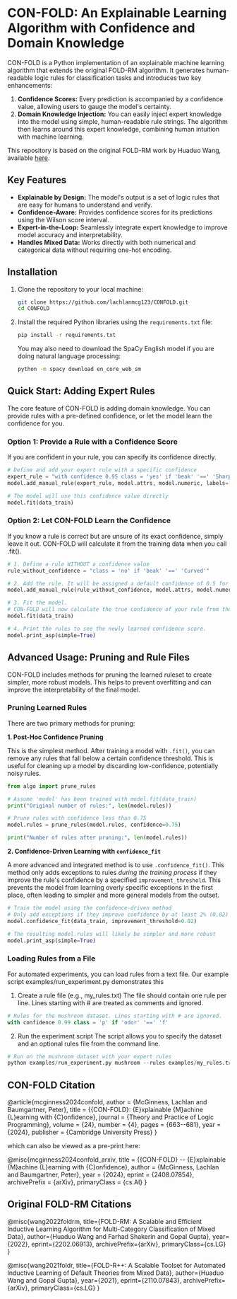 # CON-FOLD: An Explainable Learning Algorithm with Confidence and Domain Knowledge
CON-FOLD is a Python implementation of an explainable machine learning algorithm that extends the original FOLD-RM algorithm. It generates human-readable logic rules for classification tasks and introduces two key enhancements:

1.  **Confidence Scores:** Every prediction is accompanied by a confidence value, allowing users to gauge the model's certainty.
2.  **Domain Knowledge Injection:** You can easily inject expert knowledge into the model using simple, human-readable rule strings. The algorithm then learns around this expert knowledge, combining human intuition with machine learning.

This repository is based on the original FOLD-RM work by Huaduo Wang, available [here](https://github.com/hwd404/FOLD-RM).

## Key Features

*   **Explainable by Design:** The model's output is a set of logic rules that are easy for humans to understand and verify.
*   **Confidence-Aware:** Provides confidence scores for its predictions using the Wilson score interval.
*   **Expert-in-the-Loop:** Seamlessly integrate expert knowledge to improve model accuracy and interpretability.
*   **Handles Mixed Data:** Works directly with both numerical and categorical data without requiring one-hot encoding.

## Installation

1.  Clone the repository to your local machine:
    ```bash
    git clone https://github.com/lachlanmcg123/CONFOLD.git
    cd CONFOLD
    ```

2.  Install the required Python libraries using the `requirements.txt` file:
    ```bash
    pip install -r requirements.txt
    ```    
    You may also need to download the SpaCy English model if you are doing natural language processing:
    ```bash
    python -m spacy download en_core_web_sm
    ```

## Quick Start: Adding Expert Rules

The core feature of CON-FOLD is adding domain knowledge. You can provide rules with a pre-defined confidence, or let the model learn the confidence for you.

### Option 1: Provide a Rule with a Confidence Score

If you are confident in your rule, you can specify its confidence directly.

```python
# Define and add your expert rule with a specific confidence
expert_rule = "with confidence 0.95 class = 'yes' if 'beak' '==' 'Sharp' except if 'wingspan' '<=' '25'"
model.add_manual_rule(expert_rule, model.attrs, model.numeric, labels=['yes', 'no'])

# The model will use this confidence value directly
model.fit(data_train)
```

### Option 2: Let CON-FOLD Learn the Confidence
If you know a rule is correct but are unsure of its exact confidence, simply leave it out. CON-FOLD will calculate it from the training data when you call .fit().
```python
# 1. Define a rule WITHOUT a confidence value
rule_without_confidence = "class = 'no' if 'beak' '==' 'Curved'"

# 2. Add the rule. It will be assigned a default confidence of 0.5 for now.
model.add_manual_rule(rule_without_confidence, model.attrs, model.numeric, labels=['yes', 'no'])

# 3. Fit the model. 
# CON-FOLD will now calculate the true confidence of your rule from the data.
model.fit(data_train)

# 4. Print the rules to see the newly learned confidence score.
model.print_asp(simple=True)
```

## Advanced Usage: Pruning and Rule Files

CON-FOLD includes methods for pruning the learned ruleset to create simpler, more robust models. This helps to prevent overfitting and can improve the interpretability of the final model.

### Pruning Learned Rules

There are two primary methods for pruning:

**1. Post-Hoc Confidence Pruning**

This is the simplest method. After training a model with `.fit()`, you can remove any rules that fall below a certain confidence threshold. This is useful for cleaning up a model by discarding low-confidence, potentially noisy rules.

```python
from algo import prune_rules

# Assume 'model' has been trained with model.fit(data_train)
print("Original number of rules:", len(model.rules))

# Prune rules with confidence less than 0.75
model.rules = prune_rules(model.rules, confidence=0.75)

print("Number of rules after pruning:", len(model.rules))
```

**2. Confidence-Driven Learning with `confidence_fit`**

A more advanced and integrated method is to use `.confidence_fit()`. This method only adds exceptions to rules *during the training process* if they improve the rule's confidence by a specified `improvement_threshold`. This prevents the model from learning overly specific exceptions in the first place, often leading to simpler and more general models from the outset.

```python
# Train the model using the confidence-driven method
# Only add exceptions if they improve confidence by at least 2% (0.02)
model.confidence_fit(data_train, improvement_threshold=0.02)

# The resulting model.rules will likely be simpler and more robust
model.print_asp(simple=True)
```

### Loading Rules from a File
For automated experiments, you can load rules from a text file. Our example script examples/run_experiment.py demonstrates this

1. Create a rule file (e.g., my_rules.txt)
The file should contain one rule per line. Lines starting with # are treated as comments and ignored.

```python
# Rules for the mushroom dataset. Lines starting with # are ignored.
with confidence 0.99 class = 'p' if 'odor' '==' 'f'
```

2. Run the experiment script
The script allows you to specify the dataset and an optional rules file from the command line.


```python
# Run on the mushroom dataset with your expert rules
python examples/run_experiment.py mushroom --rules examples/my_rules.txt
```

## CON-FOLD Citation

@article{mcginness2024confold,
  author    = {McGinness, Lachlan and Baumgartner, Peter},
  title     = {{CON-FOLD}: {E}xplainable {M}achine {L}earning with {C}onfidence},
  journal   = {Theory and Practice of Logic Programming},
  volume    = {24},
  number    = {4},
  pages     = {663--681},
  year      = {2024},
  publisher = {Cambridge University Press}
}

which can also be viewed as a pre-print here:

@misc{mcginness2024confold_arxiv,
  title         = {{CON-FOLD} -- {E}xplainable {M}achine {L}earning with {C}onfidence}, 
  author        = {McGinness, Lachlan and Baumgartner, Peter},
  year          = {2024},
  eprint        = {2408.07854},
  archivePrefix = {arXiv},
  primaryClass  = {cs.AI}
}

## Original FOLD-RM Citations

@misc{wang2022foldrm,
      title={FOLD-RM: A Scalable and Efficient Inductive Learning Algorithm for Multi-Category Classification of Mixed Data}, 
      author={Huaduo Wang and Farhad Shakerin and Gopal Gupta},
      year={2022},
      eprint={2202.06913},
      archivePrefix={arXiv},
      primaryClass={cs.LG}
}


@misc{wang2021foldr,
      title={FOLD-R++: A Scalable Toolset for Automated Inductive Learning of Default Theories from Mixed Data}, 
      author={Huaduo Wang and Gopal Gupta},
      year={2021},
      eprint={2110.07843},
      archivePrefix={arXiv},
      primaryClass={cs.LG}
}
